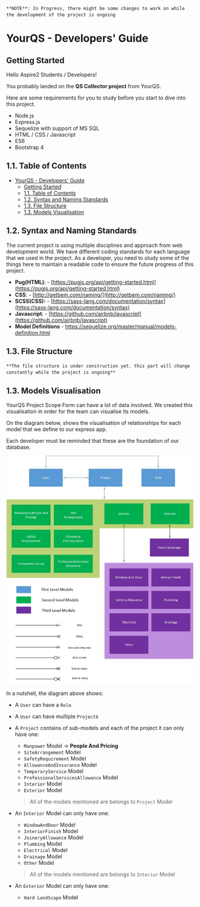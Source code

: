 `**NOTE**: In Progress, there might be some changes to work on while the development of the project is ongoing`
# YourQS - Developers' Guide

## Getting Started
Hello Aspire2 Students / Developers!

You probably landed on the **QS Collector project** from YourQS.

Here are some requirements for you to study before you start to dive into this project.
- Node.js
- Express.js
- Sequelize with support of MS SQL
- HTML / CSS / Javascript
- ES6
- Bootstrap 4

## 1.1. Table of Contents
- [YourQS - Developers' Guide](#yourqs---developers-guide)
  - [Getting Started](#getting-started)
  - [1.1. Table of Contents](#11-table-of-contents)
  - [1.2. Syntax and Naming Standards](#12-syntax-and-naming-standards)
  - [1.3. File Structure](#13-file-structure)
  - [1.3. Models Visualisation](#13-models-visualisation)

## 1.2. Syntax and Naming Standards
The current project is using multiple disciplines and approach from web development world. We have different coding standards for each language that we used in the project. As a developer, you need to study some of the things here to maintain a readable code to ensure the future progress of this project.
- **Pug(HTML)**: - [https://pugjs.org/api/getting-started.html](https://pugjs.org/api/getting-started.html)
- **CSS**: - [http://getbem.com/naming/](http://getbem.com/naming/)
- **SCSS(CSS):** - [https://sass-lang.com/documentation/syntax](https://sass-lang.com/documentation/syntax)
- **Javascript**: - [https://github.com/airbnb/javascript](https://github.com/airbnb/javascript)
- **Model Definitions** - https://sequelize.org/master/manual/models-definition.html


## 1.3. File Structure

`**The file structure is under construction yet. this part will change constantly while the project is ongoing**`

## 1.3. Models Visualisation
 YourQS Project Scope Form can have a lot of data involved. We created this visualisation in order for the team can visualise its models.

 On the diagram below, shows the visualisation of relationships for each model that we define to our express app.

Each developer must be reminded that these are the foundation of our database.

<center>
<img src="extras/models-visual.jpg">
</center>

In a nutshell, the diagram above shows:
- A `User` can have a `Role`.
- A `User` can have multiple `Project`s
- A `Project` contains of sub-models and each of the project it can only have one:
  - `Manpower` Model -> **People And Pricing**
  - `SiteArrangement` Model
  - `SafetyRequirement` Model
  - `AllowanceAndInsurance` Model
  - `TemporaryService` Model
  - `ProfessionalServicesAllowance` Model
  - `Interior` Model
  - `Exterior` Model
  > All of the models mentioned are belongs to `Project` Model
- An `Interior` Model can only have one: 
  - `WindowAndDoor` Model
  - `InteriorFinish` Model
  - `JoineryAllowance` Model
  - `Plumbing` Model
  - `Electrical` Model
  - `Drainage` Model
  - `Other` Model

  > All of the models mentioned are belongs to `Interior` Model
- An `Exterior` Model can only have one: 
  - `Hard LandScape` Model